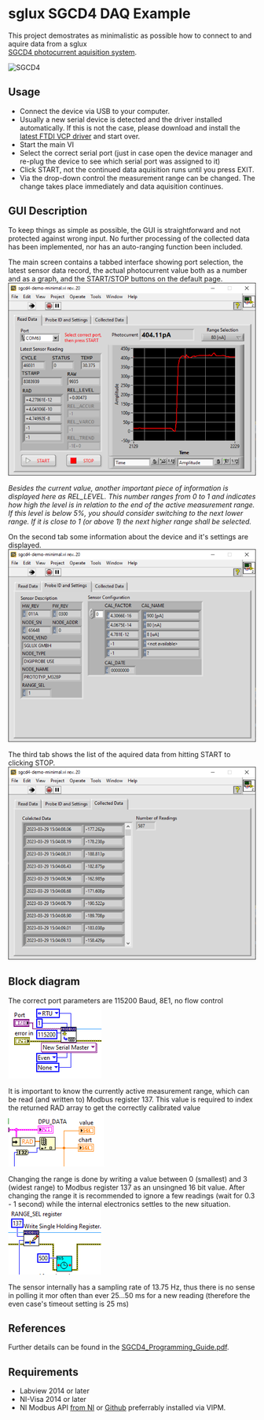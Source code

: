 # sglux SGCD4 DAQ Example

This project demostrates as minimalistic as possible how to connect to and aquire data from a sglux<br>[SGCD4 photocurrent aquisition system](https://sglux.de/en/produkt/sgcd4/).

![SGCD4](https://sglux.de/data-matrix/uploads/2018/12/sglux_SGCD4-1-300x237.png)

## Usage
- Connect the device via USB to your computer.
- Usually a new serial device is detected and the driver installed automatically. If this is not the case, please download and install the [latest FTDI VCP driver](https://ftdichip.com/drivers/vcp-drivers/) and start over.
- Start the main VI
- Select the correct serial port (just in case open the device manager and re-plug the device to see which serial port was assigned to it)
- Click START, not the continued data aquisition runs until you press EXIT.
- Via the drop-down control the measurement range can be changed. The change takes place immediately and data aquisition continues.

## GUI Description
To keep things as simple as possible, the GUI is straightforward and not protected against wrong input. No further processing of the collected data has been implemented, nor has an auto-ranging function been included.

The main screen contains a tabbed interface showing port selection, the latest sensor data record, the actual photocurrent value both as a number and as a graph, and the START/STOP buttons on the default page.
![Screenshot 1](img/screen1.png)

*Besides the current value, another important piece of information is displayed here as REL_LEVEL. This number ranges from 0 to 1 and indicates how high the level is in relation to the end of the active measurement range. If this level is below 5%, you should consider switching to the next lower range. If it is close to 1 (or above 1) the next higher range shall be selected.*

On the second tab some information about the device and it's settings are displayed.
![Screenshot 2](img/screen2.png)

The third tab shows the list of the aquired data from hitting START to clicking STOP.
![Screenshot 3](img/screen3.png)

## Block diagram
The correct port parameters are 115200 Baud, 8E1, no flow control<br>
![Open Modbus Master](img/block1.png)

It is important to know the currently active measurement range, which can be read (and written to) Modbus register 137. This value is required to index the returned RAD array to get the correctly calibrated value<br>
![Index RAD according to RANGE_SEL](img/block2.png)

Changing the range is done by writing a value between 0 (smallest) and 3 (widest range) to Modbus register 137 as an unsingned 16 bit value. After changing the range it is recommended to ignore a few readings (wait for 0.3 - 1 second) while the internal electronics settles to the new situation.<br>
![Changing the range](img/block3.PNG)

The sensor internally has a sampling rate of 13.75 Hz, thus there is no sense in polling it mor often than ever 25...50 ms for a new reading (therefore the even case's timeout setting is 25 ms)

## References
Further details can be found in the [SGCD4_Programming_Guide.pdf](https://download.sglux.de/amplifiers/sgcd4/SGCD4_Programming_Guide.pdf).

## Requirements
- Labview 2014 or later
- NI-Visa 2014 or later
- NI Modbus API [from NI](https://forums.ni.com/t5/Reference-Design-Content/LabVIEW-Modbus-API/ta-p/3524019) or [Github](https://github.com/NISystemsEngineering/LabVIEW-Modbus-API) preferrably installed via VIPM.
